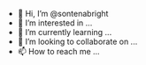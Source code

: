 - 👋 Hi, I’m @sontenabright
- 👀 I’m interested in ...
- 🌱 I’m currently learning ...
- 💞️ I’m looking to collaborate on ...
- 📫 How to reach me ...

<!---
sontenabright/sontenabright is a ✨ special ✨ repository because its `README.md` (this file) appears on your GitHub profile.
You can click the Preview link to take a look at your changes.
--->
